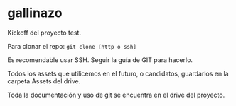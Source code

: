 # gallinazo

Kickoff del proyecto test.

Para clonar el repo:
`git clone [http o ssh]`

Es recomendable usar SSH. Seguir la guía de GIT para hacerlo.

Todos los assets que utilicemos en el futuro, o candidatos, guardarlos en la carpeta Assets del drive.

Toda la documentación y uso de git se encuentra en el drive del proyecto.